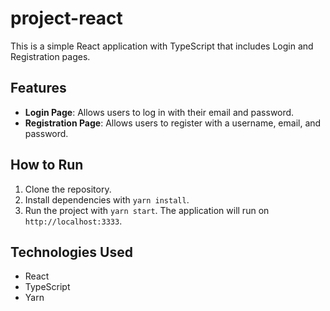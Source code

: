 # project-react

This is a simple React application with TypeScript that includes Login and Registration pages.

## Features

- **Login Page**: Allows users to log in with their email and password.
- **Registration Page**: Allows users to register with a username, email, and password.

## How to Run

1. Clone the repository.
2. Install dependencies with `yarn install`.
3. Run the project with `yarn start`. The application will run on `http://localhost:3333`.

## Technologies Used

- React
- TypeScript
- Yarn
